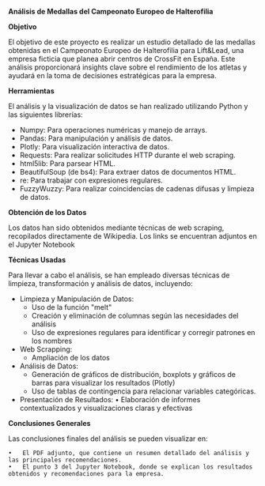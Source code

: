 **Análisis de Medallas del Campeonato Europeo de Halterofilia** 

**Objetivo**

El objetivo de este proyecto es realizar un estudio detallado de las medallas obtenidas en el Campeonato Europeo de Halterofilia para Lift&Lead, una empresa ficticia que planea abrir centros de CrossFit en España. Este análisis proporcionará insights clave sobre el rendimiento de los atletas y ayudará en la toma de decisiones estratégicas para la empresa.

**Herramientas** 

El análisis y la visualización de datos se han realizado utilizando Python y las siguientes librerías:

- Numpy: Para operaciones numéricas y manejo de arrays.
- Pandas: Para manipulación y análisis de datos.
- Plotly: Para visualización interactiva de datos.
- Requests: Para realizar solicitudes HTTP durante el web scraping.
- html5lib: Para parsear HTML.
- BeautifulSoup (de bs4): Para extraer datos de documentos HTML.
- re: Para trabajar con expresiones regulares.
- FuzzyWuzzy: Para realizar coincidencias de cadenas difusas y limpieza de datos.

**Obtención de los Datos**

Los datos han sido obtenidos mediante técnicas de web scraping, recopilados directamente de Wikipedia. Los links se encuentran adjuntos en el Jupyter Notebook

**Técnicas Usadas**

Para llevar a cabo el análisis, se han empleado diversas técnicas de limpieza, transformación y análisis de datos, incluyendo:

- Limpieza y Manipulación de Datos:
  * Uso de la función "melt"
  * Creación y eliminación de columnas según las necesidades del análisis
  * Uso de expresiones regulares para identificar y corregir patrones en los nombres
- Web Scrapping:
  * Ampliación de los datos
- Análisis de Datos:
	* Generación de gráficos de distribución, boxplots y gráficos de barras para visualizar los resultados (Plotly)
  * Uso de tablas de contingencia para relacionar variables categóricas.
- Presentación de Resultados:
	•	Elaboración de informes contextualizados y visualizaciones claras y efectivas

**Conclusiones Generales**

Las conclusiones finales del análisis se pueden visualizar en:

	•	El PDF adjunto, que contiene un resumen detallado del análisis y las principales recomendaciones.
	•	El punto 3 del Jupyter Notebook, donde se explican los resultados obtenidos y recomendaciones para la empresa.


